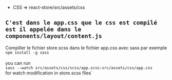 * CSS => react-store/src/assets/css
 
``C'est dans le app.css que le css est compilé est il appelée dans le components/layout/content.js``
--
Compiller le fichier store.scss dans le fichier app.css avec sass par exemple
<br>
``npm install -g sass``
<br>
<br>
you can run <br>
``sass --watch src/assets/css/scss/app.scss:src/assets/css/app.css`` <br> 
for watch modification in store.scss files`